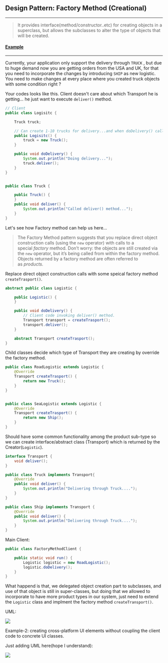 ## Design Pattern: Factory Method (Creational)

---

> It provides interface(method/constructor..etc) for creating objects in a superclass, but allows the subclasses to alter the type of objects that will be created.

#### <u>Example</u>

---

Currently, your application only support the delivery through `TRUCK` , but due to huge demand now you are getting orders from the USA and UK, for that you need to incorporate the changes by introducing `SHIP` as new logistic. You need to make changes at every place where you created truck objects with some condition right ?

Your codes looks like this. Client doesn't care about which Transport he is getting... he just want to execute `deliver()` method. 

```java
// Client 
public class Logisitc {

    Truck truck;

    // Can create 1-10 trucks for delivery...and when doDelivery() called.... one of truck goes for delivery...
    public Logisitc() {
        truck = new Truck();
    }

    public void doDelivery() {
        System.out.println("Doing delivery...");
        truck.deliver();
    }
}


public class Truck {

    public Truck() {
    }
    public void deliver() {
        System.out.println("Called deliver() method...");
    }
}
```

Let's see how Factory method can help us here...

> The Factory Method pattern suggests that you replace direct object construction calls (using the `new` operator) with calls to a special *factory* method. Don’t worry: the objects are still created via the `new` operator, but it’s being called from within the factory method. Objects returned by a factory method are often referred to as *products.*

Replace direct object construction calls with some speical factory method `createTrasport()`. 

```java
abstract public class Logistic {

    public Logistic() {
    }

    public void doDelivery() {
        // Client code invoking deliver() method.
        Transport transport = createTrasport();
        transport.deliver();
    }

    abstract Transport createTrasport();
}
```

Child classes decide which type of Transport they are creating by override the factory method. 

```java
public class RoadLogistic extends Logistic {
    @Override
    Transport createTrasport() {
        return new Truck();
    }
}


public class SeaLogistic extends Logistic {
    @Override
    Transport createTrasport() {
        return new Ship();
    }
}
```

Should have some common functionality among the product sub-type so we can create interface/abstract class (Transport)  which is returned by the Creator(`Logistic`).

```java
interface Transport {
    void deliver();
}

public class Truck implements Transport{
    @Override
    public void deliver() {
        System.out.println("Delivering through Truck....");
    }
}

public class Ship implements Transport {
    @Override
    public void deliver() {
        System.out.println("Delivering through Truck....");
    }
}
```

Main Client:

```java
public class FactoryMethodClient {

    public static void run() {
        Logistic logistic = new RoadLogistic();
        logistic.doDelivery();
    }
}
```

What happend is that, we delegated object creation part to subclasses, and use of that object is still in super-classes, but doing that we allowed to incorporate to have more product types in our system, just need to extend the   `Logistic` class and implment the factory method `createTransport()`.  

UML:

![](/home/aatman/snap/marktext/9/.config/marktext/images/2024-09-29-17-57-52-image.png)

Example-2: creating cross-platform UI elements without coupling the client code to concrete UI classes.

Just adding UML here(hope I understand):

![](/home/aatman/snap/marktext/9/.config/marktext/images/2024-09-29-17-58-37-image.png)
